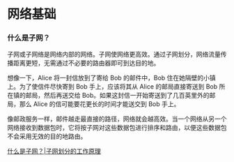 # 网络基础

### 什么是子网？

子网或子网络是网络内部的网络。子网使网络更高效。通过子网划分，网络流量传播距离更短，无需通过不必要的路由器即可到达目的地。

想像一下，Alice 将一封信放到了寄给 Bob 的邮件中，Bob 住在她隔壁的小镇上。为了使信件尽快寄到 Bob 手上，应该将其从 Alice 的邮局直接寄送到 Bob 所在镇的邮局，然后再送交给 Bob。如果这封信一开始寄送到了几百英里外的邮局，那么 Alice 的信可能要花更长的时间才能送交到 Bob 手上。

像邮政服务一样，邮件越走最直接的路径，网络就会越高效。当一个网络从另一个网络接收到数据包时，它将按子网对这些数据包进行排序和路由，以便这些数据包不会采用无效的目的地路由。


[什么是子网？|子网划分的工作原理](https://www.cloudflare.com/zh-cn/learning/network-layer/what-is-a-subnet/)


